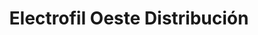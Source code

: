 ---
title: "Electrofil Oeste Distribución"
url: /tomelloso/electrofil-oeste-distribucion/
shop: eléctrico
---